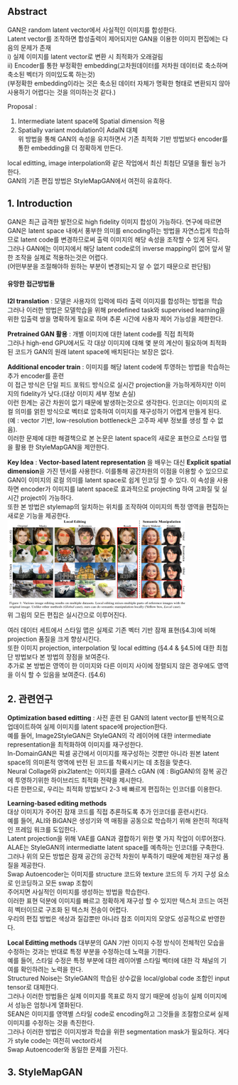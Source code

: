 ## Abstract
GAN은 random latent vector에서 사실적인 이미지를 합성한다.   
Latent vector를 조작하면 합성출력이 제어되지만 GAN을 이용한 이미지 편집에는 다음의 문제가 존재  
i) 실제 이미지를 latent vector로 변환 시 최적화가 오래걸림  
ii) Encoder를 통한 부정확한 embedding(고차원데이터를 저차원 데이터로 축소하며 축소된 벡터가 의미있도록 하는것)  
(부정확한 embedding이라는 것은 축소된 데이터 자체가 명확한 형태로 변환되지 않아 사용하기 어렵다는 것을 의미하는것 같다.)  


Proposal :  
1) Intermediate latent space에 Spatial dimension 적용  
2) Spatially variant modulation이 AdaIN 대체  
위 방법을 통해 GAN의 속성을 유지하면서 기존 최적화 기반 방법보다 encoder를 통한 embedding을 더 정확하게 만든다.  

local editting, image interpolation와 같은 작업에서 최신 최첨단 모델을 훨씬 능가한다.  
GAN의 기존 편집 방법은 StyleMapGAN에서 여전히 유효하다.  

## 1. Introduction  

GAN은 최근 급격한 발전으로 high fidelity 이미지 합성이 가능하다.
연구에 따르면 GAN은 latent space 내에서 풍부한 의미를 encoding하는 방법을 자연스럽게 학습하므로 latent code를 변경하므로써 출력 이미지의 해당 속성을 조작할 수 있게 된다.  
그러나 GAN에는 이미지에서 해당 latent code로의 inverse mapping이 없어 앞서 말한 조작을 실제로 적용하는것은 어렵다.  
(어떤부분을 조절해야하 원하는 부분이 변경되는지 알 수 없기 때문으로 판단됨)  

#### 유망한 접근방법들
**I2I translation** : 모델은 사용자의 입력에 따라 출력 이미지를 합성하는 방법을 학습  
그러나 이러한 방법은 모델학습을 위해 predefined task와 supervised learning을 위한 입출력 쌍을 명확하게 필요로 하며 추론 시간에 사용자 제어 가능성을 제한한다.  

**Pretrained GAN 활용** : 개별 이미지에 대한 latent code를 직접 최적화  
그러나 high-end GPU에서도 각 대상 이미지에 대해 몇 분의 계산이 필요하며 최적화 된 코드가 GAN의 원래 latent space에 배치된다는 보장은 없다.  

**Additional encoder train** : 이미지를 해당 latent code에 투영하는 방법을 학습하는 추가 encoder를 훈련  
이 접근 방식은 단일 피드 포워드 방식으로 실시간 projection을 가능하게하지만 이미지의 fidelity가 낮다.(대상 이미지 세부 정보 손실)  
이런 한계는 공간 차원이 없기 때문에 발생하는것으로 생각한다. 인코더는 이미지의 로컬 의미를 얽힌 방식으로 벡터로 압축하여 이미지를 재구성하기 어렵게 만들게 된다.  
(예 : vector 기반, low-resolution bottleneck은 고주파 세부 정보를 생성 할 수 없음).  
이러한 문제에 대한 해결책으로 본 논문은 latent space의 새로운 표현으로 스타일 맵을 활용 한 StyleMapGAN을 제안한다.  

**Key Idea** : **Vector-based latent representation** 을 배우는 대신 **Explicit spatial dimension**을 가진 텐서를 사용한다. 이를통해 공간차원의 이점을 이용할 수 있으므로  
GAN이 이미지의 로컬 의미를 latent space로 쉽게 인코딩 할 수 있다. 이 속성을 사용하면 encoder가 이미지를 latent space로 효과적으로 projecting 하여 고화질 및 실시간 project이 가능하다.  
또한 본 방법은 stylemap의 일치하는 위치를 조작하여 이미지의 특정 영역을 편집하는 새로운 기능을 제공한다.  
<img src="https://github.com/kyugorithm/TIL/blob/main/sources/J002_F001.png" width="400" height="200">  
위 그림의 모든 편집은 실시간으로 이루어진다.  

여러 데이터 세트에서 스타일 맵은 실제로 기존 벡터 기반 잠재 표현(§4.3)에 비해 projection 품질을 크게 향상시킨다.  
또한 이미지 projection, interpolation 및 local editting (§4.4 & §4.5)에 대한 최첨단 방법보다 본 방법의 장점을 보여준다.  
추가로 본 방법은 영역이 한 이미지와 다른 이미지 사이에 정렬되지 않은 경우에도 영역을 이식 할 수 있음을 보여준다. (§4.6)  

## 2. 관련연구
**Optimization based editting** : 사전 훈련 된 GAN의 latent vector를 반복적으로 업데이트하여 실제 이미지를 latent space에 projection한다.  
예를 들어, Image2StyleGAN은 StyleGAN의 각 레이어에 대한 intermediate representation을  최적화하여 이미지를 재구성한다.  
In-DomainGAN은 픽셀 공간에서 이미지를 재구성하는 것뿐만 아니라 원본 latent space의 의미론적 영역에 반전 된 코드를 착륙시키는 데 초점을 맞춘다.  
Neural Collage와 pix2latent는 이미지를 클래스 cGAN (예 : BigGAN)의 잠복 공간에 투영하기위한 하이브리드 최적화 전략을 제시한다.  
다른 한편으로, 우리는 최적화 방법보다 2-3 배 빠르게 편집하는 인코더를 이용한다.  

**Learning-based editing methods**  
대상 이미지가 주어진 잠재 코드를 직접 추론하도록 추가 인코더를 훈련시킨다.  
예를 들어, ALI와 BiGAN은 생성기와 역 매핑을 공동으로 학습하기 위해 완전히 적대적인 프레임 워크를 도입한다.  
Latent projection을 위해 VAE를 GAN과 결합하기 위한 몇 가지 작업이 이루어졌다.  
ALAE는 StyleGAN의 intermediatte latent space를 예측하는 인코더를 구축한다.  
그러나 위의 모든 방법은 잠재 공간의 공간적 차원이 부족하기 때문에 제한된 재구성 품질을 제공한다.  
Swap Autoencoder는 이미지를 structure 코드와 texture 코드의 두 가지 구성 요소로 인코딩하고 모든 swap 조합이  
주어지면 사실적인 이미지를 생성하는 방법을 학습한다.  
이러한 표현 덕분에 이미지를 빠르고 정확하게 재구성 할 수 있지만 텍스처 코드는 여전히 벡터이므로 구조화 된 텍스처 전송이 어렵다.  
우리의 편집 방법은 색상과 질감뿐만 아니라 참조 이미지의 모양도 성공적으로 반영한다.  

**Local Editting methods** 대부분의 GAN 기반 이미지 수정 방식이 전체적인 모습을 수정하는 것과는 반대로 특정 부분을 수정하는데 노력을 기한다.  
예를 들어, 스타일 수정은 특정 부분에 대한 레이어별 스타일 벡터에 대한 각 채널의 기여를 확인하려는 노력을 한다.  
Structured Noise는 StyleGAN의 학습된 상수값을 local/global code 조합인 input tensor로 대체한다.  
그러나 이러한 방법들은 실제 이미지를 목표로 하지 않기 때문에 성능이 실제 이미지에서 성능은 엄청나게 열화된다.  
SEAN은 이미지를 영역별 스타일 code로 encoding하고 그것들을 조절함으로써 실제 이미지를 수정하는 것을 촉진한다.  
그러나 이러한 방법은 이미지쌍과 학습을 위한 segmentation mask가 필요하다. 게다가 style code는 여전히 vector라서  
Swap Autoencoder와 동일한 문제를 가진다.

## 3. StyleMapGAN
